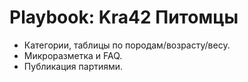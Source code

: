 # Playbook: Kra42 Питомцы

- Категории, таблицы по породам/возрасту/весу.
- Микроразметка и FAQ.
- Публикация партиями.
